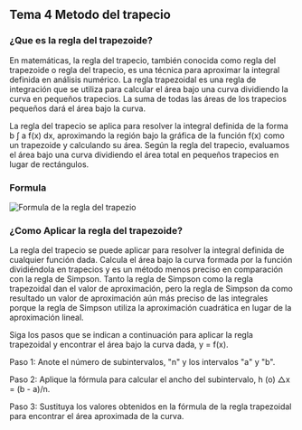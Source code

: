 ## Tema 4 Metodo del trapecio

### ¿Que es la regla del trapezoide?
En matemáticas, la regla del trapecio, también conocida como regla del trapezoide o regla del trapecio, es una técnica para aproximar la integral definida en análisis numérico. La regla trapezoidal es una regla de integración que se utiliza para calcular el área bajo una curva dividiendo la curva en pequeños trapecios. La suma de todas las áreas de los trapecios pequeños dará el área bajo la curva. 

La regla del trapecio se aplica para resolver la integral definida de la forma b ∫ a f(x) dx, aproximando la región bajo la gráfica de la función f(x) como un trapezoide y calculando su área. Según la regla del trapecio, evaluamos el área bajo una curva dividiendo el área total en pequeños trapecios en lugar de rectángulos.

### Formula 
![Formula de la regla del trapezio ](https://almedinablog.files.wordpress.com/2016/03/captura1.png)

### ¿Como Aplicar la regla del trapezoide?

La regla del trapecio se puede aplicar para resolver la integral definida de cualquier función dada. Calcula el área bajo la curva formada por la función dividiéndola en trapecios y es un método menos preciso en comparación con la regla de Simpson. Tanto la regla de Simpson como la regla trapezoidal dan el valor de aproximación, pero la regla de Simpson da como resultado un valor de aproximación aún más preciso de las integrales porque la regla de Simpson utiliza la aproximación cuadrática en lugar de la aproximación lineal.

Siga los pasos que se indican a continuación para aplicar la regla trapezoidal y encontrar el área bajo la curva dada, y = f(x).

Paso 1: Anote el número de subintervalos, "n" y los intervalos "a" y "b".

Paso 2: Aplique la fórmula para calcular el ancho del subintervalo, h (o) △x = (b - a)/n.

Paso 3: Sustituya los valores obtenidos en la fórmula de la regla trapezoidal para encontrar el área aproximada de la curva.

